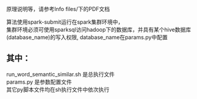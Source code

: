原理说明等，请参考Info files/下的PDF文档   

算法使用spark-submit运行在spark集群环境中，  
集群环境必须可使用sparksql访问hadoop下的数据库，并具有某个hive数据库(database_name)的写入权限, database_name在params.py中配置  

## 其中：  
run_word_semantic_similar.sh 是总执行文件  
params.py  是参数配置文件  
其它py脚本文件均在sh执行文件中依次执行  

